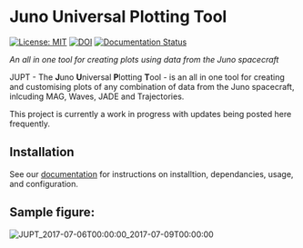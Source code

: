 # Juno Universal Plotting Tool
 [![License: MIT](https://img.shields.io/badge/License-MIT-yellow.svg)](https://opensource.org/licenses/MIT) [![DOI](https://zenodo.org/badge/DOI/10.5281/zenodo.8223819.svg)](https://doi.org/10.5281/zenodo.8223819) [![Documentation Status](https://readthedocs.org/projects/jupt/badge/?version=latest)](https://jupt.readthedocs.io/en/latest/?badge=latest)

*An all in one tool for creating plots using data from the Juno spacecraft*

JUPT - The **J**uno **U**niversal **P**lotting **T**ool - is an all in one tool for creating and customising plots of any combination of data from the Juno spacecraft, inlcuding MAG, Waves, JADE and Trajectories.

This project is currently a work in progress with updates being posted here frequently.

## Installation

See our [documentation](https://jupt.readthedocs.io/en/latest/) for instructions on installtion, dependancies, usage, and configuration.

## Sample figure:
![JUPT_2017-07-06T00:00:00_2017-07-09T00:00:00](https://github.com/daraghhollman/JUPT/assets/62439417/143b9ede-efb4-4d1f-a15e-b6de69baae36)
